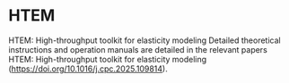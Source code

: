 # HTEM
HTEM: High-throughput toolkit for elasticity modeling
Detailed theoretical instructions and operation manuals are detailed in the relevant papers HTEM: High-throughput toolkit for elasticity modeling (https://doi.org/10.1016/j.cpc.2025.109814).
